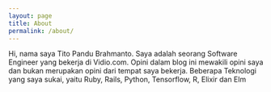 ```yaml
---
layout: page
title: About
permalink: /about/
---
```


Hi, nama saya Tito Pandu Brahmanto.
Saya adalah seorang Software Engineer yang bekerja di Vidio.com.
Opini dalam blog ini mewakili opini saya dan bukan merupakan opini dari tempat saya bekerja.
Beberapa Teknologi yang saya sukai, yaitu Ruby, Rails, Python, Tensorflow, R, Elixir dan Elm